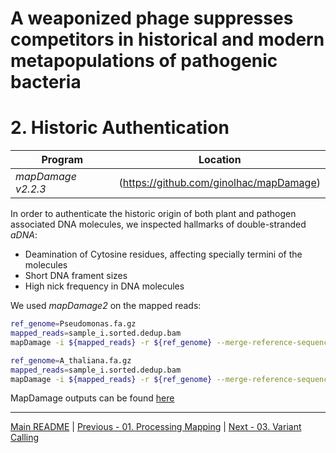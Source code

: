 # A weaponized phage suppresses competitors in historical and modern metapopulations of pathogenic bacteria
# 2. Historic Authentication

Program                  | Location
------------------------ | ----------------------------
*mapDamage v2.2.3*       | (https://github.com/ginolhac/mapDamage)


In order to authenticate the historic origin of both plant and pathogen associated DNA molecules, we inspected hallmarks of double-stranded *aDNA*:
- Deamination of Cytosine residues, affecting specially termini of the molecules
- Short DNA frament sizes
- High nick frequency in DNA molecules

We used *mapDamage2* on the mapped reads:

```bash
ref_genome=Pseudomonas.fa.gz
mapped_reads=sample_i.sorted.dedup.bam
mapDamage -i ${mapped_reads} -r ${ref_genome} --merge-reference-sequences -y 0.1 --no-stats

ref_genome=A_thaliana.fa.gz
mapped_reads=sample_i.sorted.dedup.bam
mapDamage -i ${mapped_reads} -r ${ref_genome} --merge-reference-sequences -y 0.1 --no-stats
```

MapDamage outputs can be found [here](/data/02_Historic_Authentication/)


---
[Main README](/README.md) | [Previous - 01. Processing Mapping](/01_Processing_Mapping.md) | [Next - 03. Variant Calling](/03_Variant_Calling.md)
